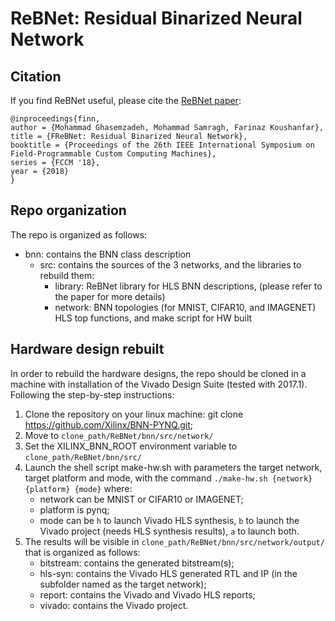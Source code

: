 # ReBNet: Residual Binarized Neural Network


## Citation
If you find ReBNet useful, please cite the <a href="https://arxiv.org/abs/1711.01243" target="_blank">ReBNet paper</a>:

    @inproceedings{finn,
    author = {Mohammad Ghasemzadeh, Mohammad Samragh, Farinaz Koushanfar},
    title = {FReBNet: Residual Binarized Neural Network},
    booktitle = {Proceedings of the 26th IEEE International Symposium on Field-Programmable Custom Computing Machines},
    series = {FCCM '18},
    year = {2018}
    }

 
## Repo organization 

The repo is organized as follows:

-	bnn: contains the BNN class description
	-	src: contains the sources of the 3 networks, and the libraries to rebuild them:
		- library: ReBNet library for HLS BNN descriptions, (please refer to the paper for more details)
		- network: BNN topologies (for MNIST, CIFAR10, and IMAGENET) HLS top functions, and make script for HW built

## Hardware design rebuilt

In order to rebuild the hardware designs, the repo should be cloned in a machine with installation of the Vivado Design Suite (tested with 2017.1). 
Following the step-by-step instructions:

1.	Clone the repository on your linux machine: git clone https://github.com/Xilinx/BNN-PYNQ.git;
2.	Move to `clone_path/ReBNet/bnn/src/network/`
3.	Set the XILINX_BNN_ROOT environment variable to `clone_path/ReBNet/bnn/src/`
4.	Launch the shell script make-hw.sh with parameters the target network, target platform and mode, with the command `./make-hw.sh {network} {platform} {mode}` where:
	- network can be MNIST or CIFAR10 or IMAGENET;
	- platform is pynq;
	- mode can be `h` to launch Vivado HLS synthesis, `b` to launch the Vivado project (needs HLS synthesis results), `a` to launch both.
5.	The results will be visible in `clone_path/ReBNet/bnn/src/network/output/` that is organized as follows:
	- bitstream: contains the generated bitstream(s);
	- hls-syn: contains the Vivado HLS generated RTL and IP (in the subfolder named as the target network);
	- report: contains the Vivado and Vivado HLS reports;
	- vivado: contains the Vivado project.


